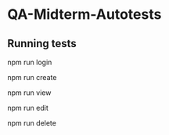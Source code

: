 # QA-Midterm-Autotests

## Running tests

npm run login

npm run create

npm run view

npm run edit

npm run delete
